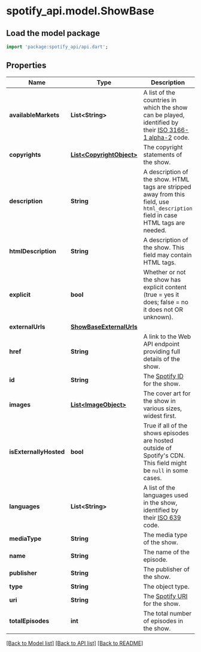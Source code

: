 # spotify_api.model.ShowBase

## Load the model package
```dart
import 'package:spotify_api/api.dart';
```

## Properties
Name | Type | Description | Notes
------------ | ------------- | ------------- | -------------
**availableMarkets** | **List&lt;String&gt;** | A list of the countries in which the show can be played, identified by their [ISO 3166-1 alpha-2](http://en.wikipedia.org/wiki/ISO_3166-1_alpha-2) code.  | 
**copyrights** | [**List&lt;CopyrightObject&gt;**](CopyrightObject.md) | The copyright statements of the show.  | 
**description** | **String** | A description of the show. HTML tags are stripped away from this field, use `html_description` field in case HTML tags are needed.  | 
**htmlDescription** | **String** | A description of the show. This field may contain HTML tags.  | 
**explicit** | **bool** | Whether or not the show has explicit content (true = yes it does; false = no it does not OR unknown).  | 
**externalUrls** | [**ShowBaseExternalUrls**](ShowBaseExternalUrls.md) |  | 
**href** | **String** | A link to the Web API endpoint providing full details of the show.  | 
**id** | **String** | The [Spotify ID](/documentation/web-api/concepts/spotify-uris-ids) for the show.  | 
**images** | [**List&lt;ImageObject&gt;**](ImageObject.md) | The cover art for the show in various sizes, widest first.  | 
**isExternallyHosted** | **bool** | True if all of the shows episodes are hosted outside of Spotify's CDN. This field might be `null` in some cases.  | 
**languages** | **List&lt;String&gt;** | A list of the languages used in the show, identified by their [ISO 639](https://en.wikipedia.org/wiki/ISO_639) code.  | 
**mediaType** | **String** | The media type of the show.  | 
**name** | **String** | The name of the episode.  | 
**publisher** | **String** | The publisher of the show.  | 
**type** | **String** | The object type.  | 
**uri** | **String** | The [Spotify URI](/documentation/web-api/concepts/spotify-uris-ids) for the show.  | 
**totalEpisodes** | **int** | The total number of episodes in the show.  | 

[[Back to Model list]](../README.md#documentation-for-models) [[Back to API list]](../README.md#documentation-for-api-endpoints) [[Back to README]](../README.md)


